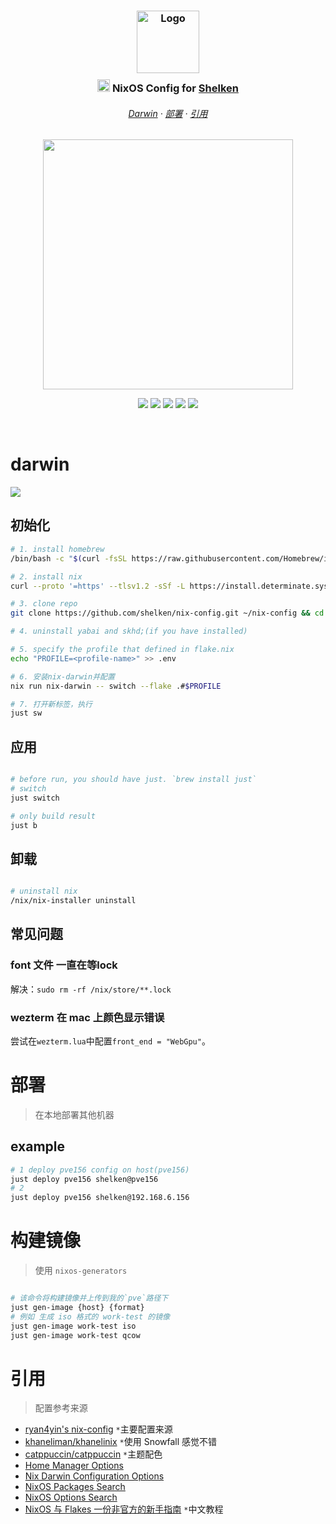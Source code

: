 <h3 align="center">
  <img src="https://images.weserv.nl?url=https://avatars.githubusercontent.com/u/33972006?v=4&fit=cover&mask=circle&maxage=7d" width="100" alt="Logo"/><br/>
  <img src="https://raw.githubusercontent.com/catppuccin/catppuccin/main/assets/misc/transparent.png" height="30" width="0px"/>
  <img src="https://nixos.org/logo/nixos-logo-only-hires.png" height="20" /> NixOS Config for <a href="https://github.com/shelken">Shelken</a>
  <img src="https://raw.githubusercontent.com/catppuccin/catppuccin/main/assets/misc/transparent.png" height="30" width="0px"/>
</h3>

<h6 align="center">
  <a href="#darwin">Darwin</a>
  ·
  <a href="#部署">部署</a>
  ·
  <a href="#引用">引用</a>
</h6>

<p align="center">
  <img src="https://raw.githubusercontent.com/catppuccin/catppuccin/main/assets/palette/macchiato.png" width="400" />
</p>

<p align="center">
  <a href="https://nixos.org/"><img src="https://img.shields.io/badge/NixOS-24.05-informational.svg?label=&style=for-the-badge&logo=nixos&color=EED49F&logoColor=D9E0EE&labelColor=363A4F"></a>
  <a href="https://github.com/shelken/nix-config"><img src="https://img.shields.io/github/repo-size/shelken/nix-config?style=for-the-badge&logo=github&labelColor=363A4F&color=8AADF4"></a>
  <a href="https://github.com/shelken/nix-config/commits"><img src="https://img.shields.io/github/last-commit/shelken/nix-config?logo=nixos&labelColor=363a4f&color=f5a97f&style=for-the-badge"></a>
  <a href="https://github.com/shelken/dotfiles.nix"><img src="https://img.shields.io/github/last-commit/shelken/dotfiles.nix?label=dotfiles&logoColor=363a4f&color=C6A0F6&style=for-the-badge&labelColor=363a4f"></a>
  <a href="https://github.com/shelken/dotfiles.nix"><img src="https://img.shields.io/github/actions/workflow/status/shelken/dotfiles.nix/sync-upstream.yml?label=dotfiles&logo=githubactions&logoColor=white&labelColor=363a4f&color=b7bdf8&style=for-the-badge"></a>
</p>

&nbsp;

# darwin

![](assets/imgs/README_2024-06-23_01-25-22.png)

## 初始化

```bash
# 1. install homebrew
/bin/bash -c "$(curl -fsSL https://raw.githubusercontent.com/Homebrew/install/HEAD/install.sh)"

# 2. install nix
curl --proto '=https' --tlsv1.2 -sSf -L https://install.determinate.systems/nix | sh -s -- install

# 3. clone repo
git clone https://github.com/shelken/nix-config.git ~/nix-config && cd ~/nix-config

# 4. uninstall yabai and skhd;(if you have installed)

# 5. specify the profile that defined in flake.nix
echo "PROFILE=<profile-name>" >> .env

# 6. 安装nix-darwin并配置
nix run nix-darwin -- switch --flake .#$PROFILE

# 7. 打开新标签，执行
just sw

```

## 应用

```bash

# before run, you should have just. `brew install just`
# switch
just switch

# only build result
just b

```

## 卸载

```bash

# uninstall nix
/nix/nix-installer uninstall

```

## 常见问题

### font 文件 一直在等lock

解决：`sudo rm -rf /nix/store/**.lock`

### wezterm 在 mac 上颜色显示错误

尝试在`wezterm.lua`中配置`front_end = "WebGpu"`。

# 部署

> 在本地部署其他机器

## example

```bash
# 1 deploy pve156 config on host(pve156)
just deploy pve156 shelken@pve156
# 2
just deploy pve156 shelken@192.168.6.156
```

# 构建镜像

> 使用 `nixos-generators`

```bash

# 该命令将构建镜像并上传到我的`pve`路径下
just gen-image {host} {format}
# 例如 生成 iso 格式的 work-test 的镜像
just gen-image work-test iso
just gen-image work-test qcow

```

# 引用

> 配置参考来源

- [ryan4yin's nix-config](https://github.com/ryan4yin/nix-config) `*`主要配置来源
- [khaneliman/khanelinix](https://github.com/khaneliman/khanelinix) `*`使用 Snowfall 感觉不错
- [catppuccin/catppuccin](https://github.com/catppuccin/catppuccin) `*`主题配色
- [Home Manager Options](https://home-manager-options.extranix.com)
- [Nix Darwin Configuration Options](https://daiderd.com/nix-darwin/manual/index.html)
- [NixOS Packages Search](https://search.nixos.org/packages)
- [NixOS Options Search](https://search.nixos.org/options)
- [NixOS 与 Flakes 一份非官方的新手指南](https://nixos-and-flakes.thiscute.world/zh) `*`中文教程

